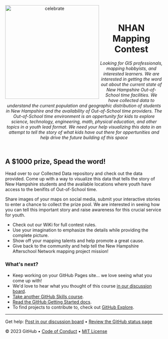 <header>

<!--
  <<< Author notes: Course header >>>
  Include a 1280×640 image, course title in sentence case, and a concise description in emphasis.
  In your repository settings: enable template repository, add your 1280×640 social image, auto delete head branches.
  Add your open source license, GitHub uses MIT license.
-->

<img src=https://github.com/steam-coordinator/NHAN-Map-Contest/blob/main/docs/assets/images/NHAN19_LOGO_HR.jpg alt=celebrate width=300 align=left>

<br>

# NHAN Mapping Contest

_Looking for GIS professionals, mapping hobbyists, and interested learners. We are interested in getting the word out about the current state of New Hampshire Out-of-School time facilities. We have collected data to understand the current population and geographic distribution of students in New Hampshire and the availability of Out-of-School time providers. The Out-of-School time environment is an oppertunity for kids to explore science, technology, engineering, math, physical education, and other topics in a youth lead format. We need your help visualizing this data in an attempt to tell the story of what kids have out there for oppertunities and help drive the future building of this space_

</header>

<!--
  <<< Author notes: Finish >>>
  Review what we learned, ask for feedback, provide next steps.
-->

## A $1000 prize, Spead the word! 

Head over to our Collected Data repository and check out the data provided. Come up with a way to visualize this data that tells the story of New Hampshire students and the available locations where youth have access to the benifits of Out-of-School time. 

Share images of your maps on social media, submit your interactive stories to enter a chance to collect the prize pool. We are interested in seeing how you can tell this important story and raise awareness for this crucial service for youth.

- Check out our WiKi for full contest rules.
- Use your imagination to emphasize the details while providing the complete picture.
- Show off your mapping talents and help promote a great cause.
- Give back to the community and help tell the New Hampshire Afterschool Network mapping project mission!

### What's next?

- Keep working on your GitHub Pages site... we love seeing what you come up with!
- We'd love to hear what you thought of this course [in our discussion board](https://github.com/orgs/skills/discussions/categories/github-pages).
- [Take another GitHub Skills course](https://github.com/skills).
- [Read the GitHub Getting Started docs](https://docs.github.com/en/get-started).
- To find projects to contribute to, check out [GitHub Explore](https://github.com/explore).

<footer>

<!--
  <<< Author notes: Footer >>>
  Add a link to get support, GitHub status page, code of conduct, license link.
-->

---

Get help: [Post in our discussion board](https://github.com/orgs/skills/discussions/categories/github-pages) &bull; [Review the GitHub status page](https://www.githubstatus.com/)

&copy; 2023 GitHub &bull; [Code of Conduct](https://www.contributor-covenant.org/version/2/1/code_of_conduct/code_of_conduct.md) &bull; [MIT License](https://gh.io/mit)

</footer>
